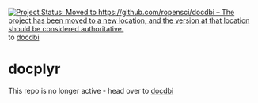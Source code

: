 [![Project Status: Moved to https://github.com/ropensci/docdbi – The project has been moved to a new location, and the version at that location should be considered authoritative.](http://www.repostatus.org/badges/latest/moved.svg)](http://www.repostatus.org/#moved) to [docdbi](https://github.com/ropensci/docdbi)


docplyr
=======

This repo is no longer active - head over to [docdbi](https://github.com/ropensci/docdbi)
